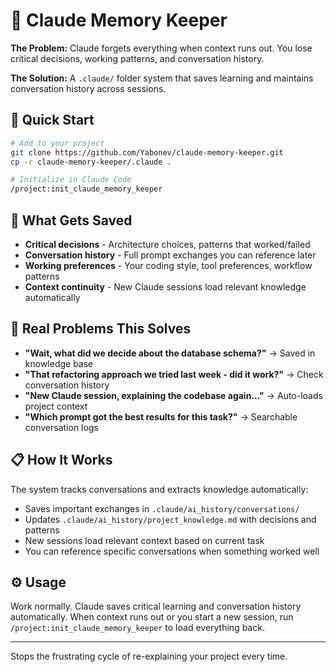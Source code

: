 # 🧠 Claude Memory Keeper

**The Problem:** Claude forgets everything when context runs out. You lose critical decisions, working patterns, and conversation history.

**The Solution:** A `.claude/` folder system that saves learning and maintains conversation history across sessions.

## 🚀 Quick Start

```bash
# Add to your project
git clone https://github.com/Yabonev/claude-memory-keeper.git
cp -r claude-memory-keeper/.claude .

# Initialize in Claude Code
/project:init_claude_memory_keeper
```

## 📁 What Gets Saved

- **Critical decisions** - Architecture choices, patterns that worked/failed
- **Conversation history** - Full prompt exchanges you can reference later  
- **Working preferences** - Your coding style, tool preferences, workflow patterns
- **Context continuity** - New Claude sessions load relevant knowledge automatically

## 🔧 Real Problems This Solves

- **"Wait, what did we decide about the database schema?"** → Saved in knowledge base
- **"That refactoring approach we tried last week - did it work?"** → Check conversation history
- **"New Claude session, explaining the codebase again..."** → Auto-loads project context
- **"Which prompt got the best results for this task?"** → Searchable conversation logs

## 📋 How It Works

The system tracks conversations and extracts knowledge automatically:
- Saves important exchanges in `.claude/ai_history/conversations/`
- Updates `.claude/ai_history/project_knowledge.md` with decisions and patterns
- New sessions load relevant context based on current task
- You can reference specific conversations when something worked well

## ⚙️ Usage

Work normally. Claude saves critical learning and conversation history automatically. When context runs out or you start a new session, run `/project:init_claude_memory_keeper` to load everything back.

---

Stops the frustrating cycle of re-explaining your project every time.
